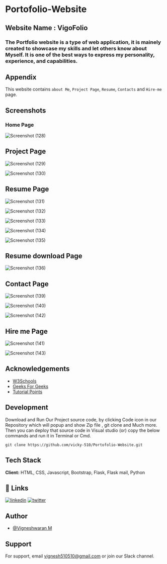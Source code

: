 # Portofolio-Website




## Website Name : VigoFolio
### The Portfolio website is a type of web application, it is mainely created to showcase my skills and let others know about Myself. It is one of the best ways to express my personality, experience, and capabilities.


## Appendix

This website contains `about Me`, `Project Page`, `Resume`, `Contacts`  and `Hire-me` page.


## Screenshots
### Home Page

![Screenshot (128)](https://user-images.githubusercontent.com/103897625/208889630-31a1e23e-edcb-433f-9cbd-cc3f96fe6b4d.png)

## Project Page

![Screenshot (129)](https://user-images.githubusercontent.com/103897625/208889641-b6813a56-8f7d-4a1f-861a-6c4a0a5c64a5.png)

![Screenshot (130)](https://user-images.githubusercontent.com/103897625/208889773-282fa19a-82e8-482a-b08d-011a29564993.png)

## Resume Page

![Screenshot (131)](https://user-images.githubusercontent.com/103897625/208889894-39fa32e4-fff9-435e-a4ef-ade1a525c6a7.png)

![Screenshot (132)](https://user-images.githubusercontent.com/103897625/208889919-98de7498-f471-4784-9ff3-f4b96efc7855.png)

![Screenshot (133)](https://user-images.githubusercontent.com/103897625/208889938-6b12198f-e103-46c5-a166-710510b453c4.png)

![Screenshot (134)](https://user-images.githubusercontent.com/103897625/208889975-c62fcdcf-ea8c-47bc-a004-16a5e06134aa.png)

![Screenshot (135)](https://user-images.githubusercontent.com/103897625/208894249-9ffbf9df-79ee-4b0a-a916-0b2c06150dcb.png)

## Resume download Page

![Screenshot (136)](https://user-images.githubusercontent.com/103897625/208891145-179f6638-6829-4809-8d9d-57aa44f4e439.png)

## Contact Page

![Screenshot (139)](https://user-images.githubusercontent.com/103897625/208890048-cfb0506b-7034-4a6e-a510-1a468368dfc1.png)

![Screenshot (140)](https://user-images.githubusercontent.com/103897625/208890107-cb1d2a21-476f-4214-b17c-986c48e527fe.png)

![Screenshot (142)](https://user-images.githubusercontent.com/103897625/208891454-322df60c-91b8-47aa-9378-0d565077f9a4.png)

## Hire me Page

![Screenshot (141)](https://user-images.githubusercontent.com/103897625/208891389-fd16a0eb-503b-4f48-95b6-31e56a94d2b2.png)

![Screenshot (143)](https://user-images.githubusercontent.com/103897625/208890214-2027c207-7430-4df7-bac7-085be49c4889.png)




## Acknowledgements

 - [W3Schools](https://awesomeopensource.com/project/elangosundar/awesome-README-templates)
 - [Geeks For Geeks](https://github.com/matiassingers/awesome-readme)
 - [Tutorial Points](https://bulldogjob.com/news/449-how-to-write-a-good-readme-for-your-github-project)



## Development 

Download and Run Our Project source code, by clicking Code icon in our Repository which will popup and show Zip file , git clone and Much more.
Then you can deploy that source code in Visual studio (or) copy the below commands and run it in Terminal or Cmd. 

```
git clone https://github.com/vicky-510/Portofolio-Website.git

```


## Tech Stack

**Client:** HTML, CSS, Javascript, Bootstrap, Flask, Flask mail, Python




## 🔗 Links
[![linkedin](https://img.shields.io/badge/linkedin-0A66C2?style=for-the-badge&logo=linkedin&logoColor=white)](https://www.linkedin.com/in/vwaran)
[![twitter](https://img.shields.io/badge/twitter-1DA1F2?style=for-the-badge&logo=twitter&logoColor=white)](https://twitter.com/)


## Author

- [@Vigneshwaran M](https://www.github.com/vicky-510)


## Support

For support, email vignesh510510@gmail.com or join our Slack channel.

